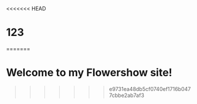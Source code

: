 <<<<<<< HEAD
# 123
=======
# Welcome to my Flowershow site!
>>>>>>> e9731ea48db5cf0740ef1716b0477cbbe2ab7af3

